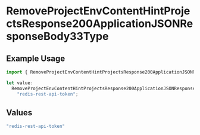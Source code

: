 # RemoveProjectEnvContentHintProjectsResponse200ApplicationJSONResponseBody33Type

## Example Usage

```typescript
import { RemoveProjectEnvContentHintProjectsResponse200ApplicationJSONResponseBody33Type } from "@vercel/sdk/models/removeprojectenvop.js";

let value:
  RemoveProjectEnvContentHintProjectsResponse200ApplicationJSONResponseBody33Type =
    "redis-rest-api-token";
```

## Values

```typescript
"redis-rest-api-token"
```